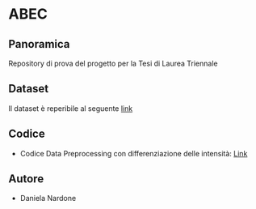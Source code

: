 # ABEC
## Panoramica
Repository di prova del progetto per la Tesi di Laurea Triennale
## Dataset
Il dataset è reperibile al seguente [link](https://www.kaggle.com/datasets/ejlok1/cremad)
## Codice
- Codice Data Preprocessing con differenziazione delle intensità: [Link]()
## Autore
- Daniela Nardone
